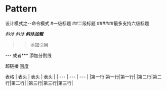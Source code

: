 # Pattern
设计模式之--命令模式
#一级标题
##二级标题
######最多支持六级标题


_斜体_  *斜体* ***斜体加粗***
>>添加引用

--- 或者*** 添加分割线

超链接
[百度](http://baidu.com)

表格
| 表头 | 表头 | 表头 |
| --- | --- | --- |
|第一行|第一行|第一行|
|第二行|第二行|第二行|
|第三行|第三行|第三行|